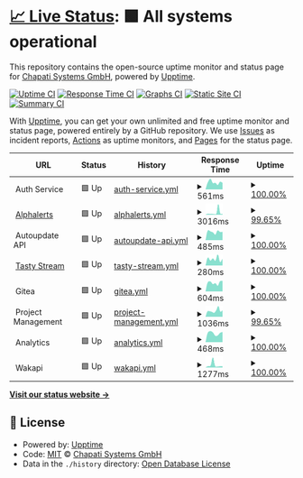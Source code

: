 # [📈 Live Status](https://status.chapati.systems): <!--live status--> **🟩 All systems operational**

This repository contains the open-source uptime monitor and status page for [Chapati Systems GmbH](https://chapati.systems/), powered by [Upptime](https://github.com/upptime/upptime).

[![Uptime CI](https://github.com/Chapati-Systems/status/workflows/Uptime%20CI/badge.svg)](https://github.com/Chapati-Systems/status/actions?query=workflow%3A%22Uptime+CI%22)
[![Response Time CI](https://github.com/Chapati-Systems/status/workflows/Response%20Time%20CI/badge.svg)](https://github.com/Chapati-Systems/status/actions?query=workflow%3A%22Response+Time+CI%22)
[![Graphs CI](https://github.com/Chapati-Systems/status/workflows/Graphs%20CI/badge.svg)](https://github.com/Chapati-Systems/status/actions?query=workflow%3A%22Graphs+CI%22)
[![Static Site CI](https://github.com/Chapati-Systems/status/workflows/Static%20Site%20CI/badge.svg)](https://github.com/Chapati-Systems/status/actions?query=workflow%3A%22Static+Site+CI%22)
[![Summary CI](https://github.com/Chapati-Systems/status/workflows/Summary%20CI/badge.svg)](https://github.com/Chapati-Systems/status/actions?query=workflow%3A%22Summary+CI%22)

With [Upptime](https://upptime.js.org), you can get your own unlimited and free uptime monitor and status page, powered entirely by a GitHub repository. We use [Issues](https://github.com/Chapati-Systems/status/issues) as incident reports, [Actions](https://github.com/Chapati-Systems/status/actions) as uptime monitors, and [Pages](https://status.chapati.systems) for the status page.

<!--start: status pages-->
<!-- This summary is generated by Upptime (https://github.com/upptime/upptime) -->
<!-- Do not edit this manually, your changes will be overwritten -->
<!-- prettier-ignore -->
| URL | Status | History | Response Time | Uptime |
| --- | ------ | ------- | ------------- | ------ |
| <img alt="" src="https://icons.duckduckgo.com/ip3/null.ico" height="13"> Auth Service | 🟩 Up | [auth-service.yml](https://github.com/Chapati-Systems/status/commits/HEAD/history/auth-service.yml) | <details><summary><img alt="Response time graph" src="./graphs/auth-service/response-time-week.png" height="20"> 561ms</summary><br><a href="https://status.chapati.systems/history/auth-service"><img alt="Response time 584" src="https://img.shields.io/endpoint?url=https%3A%2F%2Fraw.githubusercontent.com%2FChapati-Systems%2Fstatus%2FHEAD%2Fapi%2Fauth-service%2Fresponse-time.json"></a><br><a href="https://status.chapati.systems/history/auth-service"><img alt="24-hour response time 635" src="https://img.shields.io/endpoint?url=https%3A%2F%2Fraw.githubusercontent.com%2FChapati-Systems%2Fstatus%2FHEAD%2Fapi%2Fauth-service%2Fresponse-time-day.json"></a><br><a href="https://status.chapati.systems/history/auth-service"><img alt="7-day response time 561" src="https://img.shields.io/endpoint?url=https%3A%2F%2Fraw.githubusercontent.com%2FChapati-Systems%2Fstatus%2FHEAD%2Fapi%2Fauth-service%2Fresponse-time-week.json"></a><br><a href="https://status.chapati.systems/history/auth-service"><img alt="30-day response time 502" src="https://img.shields.io/endpoint?url=https%3A%2F%2Fraw.githubusercontent.com%2FChapati-Systems%2Fstatus%2FHEAD%2Fapi%2Fauth-service%2Fresponse-time-month.json"></a><br><a href="https://status.chapati.systems/history/auth-service"><img alt="1-year response time 584" src="https://img.shields.io/endpoint?url=https%3A%2F%2Fraw.githubusercontent.com%2FChapati-Systems%2Fstatus%2FHEAD%2Fapi%2Fauth-service%2Fresponse-time-year.json"></a></details> | <details><summary><a href="https://status.chapati.systems/history/auth-service">100.00%</a></summary><a href="https://status.chapati.systems/history/auth-service"><img alt="All-time uptime 96.28%" src="https://img.shields.io/endpoint?url=https%3A%2F%2Fraw.githubusercontent.com%2FChapati-Systems%2Fstatus%2FHEAD%2Fapi%2Fauth-service%2Fuptime.json"></a><br><a href="https://status.chapati.systems/history/auth-service"><img alt="24-hour uptime 100.00%" src="https://img.shields.io/endpoint?url=https%3A%2F%2Fraw.githubusercontent.com%2FChapati-Systems%2Fstatus%2FHEAD%2Fapi%2Fauth-service%2Fuptime-day.json"></a><br><a href="https://status.chapati.systems/history/auth-service"><img alt="7-day uptime 100.00%" src="https://img.shields.io/endpoint?url=https%3A%2F%2Fraw.githubusercontent.com%2FChapati-Systems%2Fstatus%2FHEAD%2Fapi%2Fauth-service%2Fuptime-week.json"></a><br><a href="https://status.chapati.systems/history/auth-service"><img alt="30-day uptime 100.00%" src="https://img.shields.io/endpoint?url=https%3A%2F%2Fraw.githubusercontent.com%2FChapati-Systems%2Fstatus%2FHEAD%2Fapi%2Fauth-service%2Fuptime-month.json"></a><br><a href="https://status.chapati.systems/history/auth-service"><img alt="1-year uptime 96.14%" src="https://img.shields.io/endpoint?url=https%3A%2F%2Fraw.githubusercontent.com%2FChapati-Systems%2Fstatus%2FHEAD%2Fapi%2Fauth-service%2Fuptime-year.json"></a></details>
| <img alt="" src="https://icons.duckduckgo.com/ip3/alphalerts.com.ico" height="13"> [Alphalerts](https://alphalerts.com/) | 🟩 Up | [alphalerts.yml](https://github.com/Chapati-Systems/status/commits/HEAD/history/alphalerts.yml) | <details><summary><img alt="Response time graph" src="./graphs/alphalerts/response-time-week.png" height="20"> 3016ms</summary><br><a href="https://status.chapati.systems/history/alphalerts"><img alt="Response time 1554" src="https://img.shields.io/endpoint?url=https%3A%2F%2Fraw.githubusercontent.com%2FChapati-Systems%2Fstatus%2FHEAD%2Fapi%2Falphalerts%2Fresponse-time.json"></a><br><a href="https://status.chapati.systems/history/alphalerts"><img alt="24-hour response time 1036" src="https://img.shields.io/endpoint?url=https%3A%2F%2Fraw.githubusercontent.com%2FChapati-Systems%2Fstatus%2FHEAD%2Fapi%2Falphalerts%2Fresponse-time-day.json"></a><br><a href="https://status.chapati.systems/history/alphalerts"><img alt="7-day response time 3016" src="https://img.shields.io/endpoint?url=https%3A%2F%2Fraw.githubusercontent.com%2FChapati-Systems%2Fstatus%2FHEAD%2Fapi%2Falphalerts%2Fresponse-time-week.json"></a><br><a href="https://status.chapati.systems/history/alphalerts"><img alt="30-day response time 1518" src="https://img.shields.io/endpoint?url=https%3A%2F%2Fraw.githubusercontent.com%2FChapati-Systems%2Fstatus%2FHEAD%2Fapi%2Falphalerts%2Fresponse-time-month.json"></a><br><a href="https://status.chapati.systems/history/alphalerts"><img alt="1-year response time 1528" src="https://img.shields.io/endpoint?url=https%3A%2F%2Fraw.githubusercontent.com%2FChapati-Systems%2Fstatus%2FHEAD%2Fapi%2Falphalerts%2Fresponse-time-year.json"></a></details> | <details><summary><a href="https://status.chapati.systems/history/alphalerts">99.65%</a></summary><a href="https://status.chapati.systems/history/alphalerts"><img alt="All-time uptime 99.72%" src="https://img.shields.io/endpoint?url=https%3A%2F%2Fraw.githubusercontent.com%2FChapati-Systems%2Fstatus%2FHEAD%2Fapi%2Falphalerts%2Fuptime.json"></a><br><a href="https://status.chapati.systems/history/alphalerts"><img alt="24-hour uptime 100.00%" src="https://img.shields.io/endpoint?url=https%3A%2F%2Fraw.githubusercontent.com%2FChapati-Systems%2Fstatus%2FHEAD%2Fapi%2Falphalerts%2Fuptime-day.json"></a><br><a href="https://status.chapati.systems/history/alphalerts"><img alt="7-day uptime 99.65%" src="https://img.shields.io/endpoint?url=https%3A%2F%2Fraw.githubusercontent.com%2FChapati-Systems%2Fstatus%2FHEAD%2Fapi%2Falphalerts%2Fuptime-week.json"></a><br><a href="https://status.chapati.systems/history/alphalerts"><img alt="30-day uptime 98.54%" src="https://img.shields.io/endpoint?url=https%3A%2F%2Fraw.githubusercontent.com%2FChapati-Systems%2Fstatus%2FHEAD%2Fapi%2Falphalerts%2Fuptime-month.json"></a><br><a href="https://status.chapati.systems/history/alphalerts"><img alt="1-year uptime 99.68%" src="https://img.shields.io/endpoint?url=https%3A%2F%2Fraw.githubusercontent.com%2FChapati-Systems%2Fstatus%2FHEAD%2Fapi%2Falphalerts%2Fuptime-year.json"></a></details>
| <img alt="" src="https://icons.duckduckgo.com/ip3/null.ico" height="13"> Autoupdate API | 🟩 Up | [autoupdate-api.yml](https://github.com/Chapati-Systems/status/commits/HEAD/history/autoupdate-api.yml) | <details><summary><img alt="Response time graph" src="./graphs/autoupdate-api/response-time-week.png" height="20"> 485ms</summary><br><a href="https://status.chapati.systems/history/autoupdate-api"><img alt="Response time 885" src="https://img.shields.io/endpoint?url=https%3A%2F%2Fraw.githubusercontent.com%2FChapati-Systems%2Fstatus%2FHEAD%2Fapi%2Fautoupdate-api%2Fresponse-time.json"></a><br><a href="https://status.chapati.systems/history/autoupdate-api"><img alt="24-hour response time 454" src="https://img.shields.io/endpoint?url=https%3A%2F%2Fraw.githubusercontent.com%2FChapati-Systems%2Fstatus%2FHEAD%2Fapi%2Fautoupdate-api%2Fresponse-time-day.json"></a><br><a href="https://status.chapati.systems/history/autoupdate-api"><img alt="7-day response time 485" src="https://img.shields.io/endpoint?url=https%3A%2F%2Fraw.githubusercontent.com%2FChapati-Systems%2Fstatus%2FHEAD%2Fapi%2Fautoupdate-api%2Fresponse-time-week.json"></a><br><a href="https://status.chapati.systems/history/autoupdate-api"><img alt="30-day response time 485" src="https://img.shields.io/endpoint?url=https%3A%2F%2Fraw.githubusercontent.com%2FChapati-Systems%2Fstatus%2FHEAD%2Fapi%2Fautoupdate-api%2Fresponse-time-month.json"></a><br><a href="https://status.chapati.systems/history/autoupdate-api"><img alt="1-year response time 885" src="https://img.shields.io/endpoint?url=https%3A%2F%2Fraw.githubusercontent.com%2FChapati-Systems%2Fstatus%2FHEAD%2Fapi%2Fautoupdate-api%2Fresponse-time-year.json"></a></details> | <details><summary><a href="https://status.chapati.systems/history/autoupdate-api">100.00%</a></summary><a href="https://status.chapati.systems/history/autoupdate-api"><img alt="All-time uptime 99.97%" src="https://img.shields.io/endpoint?url=https%3A%2F%2Fraw.githubusercontent.com%2FChapati-Systems%2Fstatus%2FHEAD%2Fapi%2Fautoupdate-api%2Fuptime.json"></a><br><a href="https://status.chapati.systems/history/autoupdate-api"><img alt="24-hour uptime 100.00%" src="https://img.shields.io/endpoint?url=https%3A%2F%2Fraw.githubusercontent.com%2FChapati-Systems%2Fstatus%2FHEAD%2Fapi%2Fautoupdate-api%2Fuptime-day.json"></a><br><a href="https://status.chapati.systems/history/autoupdate-api"><img alt="7-day uptime 100.00%" src="https://img.shields.io/endpoint?url=https%3A%2F%2Fraw.githubusercontent.com%2FChapati-Systems%2Fstatus%2FHEAD%2Fapi%2Fautoupdate-api%2Fuptime-week.json"></a><br><a href="https://status.chapati.systems/history/autoupdate-api"><img alt="30-day uptime 100.00%" src="https://img.shields.io/endpoint?url=https%3A%2F%2Fraw.githubusercontent.com%2FChapati-Systems%2Fstatus%2FHEAD%2Fapi%2Fautoupdate-api%2Fuptime-month.json"></a><br><a href="https://status.chapati.systems/history/autoupdate-api"><img alt="1-year uptime 99.97%" src="https://img.shields.io/endpoint?url=https%3A%2F%2Fraw.githubusercontent.com%2FChapati-Systems%2Fstatus%2FHEAD%2Fapi%2Fautoupdate-api%2Fuptime-year.json"></a></details>
| <img alt="" src="https://icons.duckduckgo.com/ip3/tasty.stream.ico" height="13"> [Tasty Stream](https://tasty.stream/) | 🟩 Up | [tasty-stream.yml](https://github.com/Chapati-Systems/status/commits/HEAD/history/tasty-stream.yml) | <details><summary><img alt="Response time graph" src="./graphs/tasty-stream/response-time-week.png" height="20"> 280ms</summary><br><a href="https://status.chapati.systems/history/tasty-stream"><img alt="Response time 292" src="https://img.shields.io/endpoint?url=https%3A%2F%2Fraw.githubusercontent.com%2FChapati-Systems%2Fstatus%2FHEAD%2Fapi%2Ftasty-stream%2Fresponse-time.json"></a><br><a href="https://status.chapati.systems/history/tasty-stream"><img alt="24-hour response time 337" src="https://img.shields.io/endpoint?url=https%3A%2F%2Fraw.githubusercontent.com%2FChapati-Systems%2Fstatus%2FHEAD%2Fapi%2Ftasty-stream%2Fresponse-time-day.json"></a><br><a href="https://status.chapati.systems/history/tasty-stream"><img alt="7-day response time 280" src="https://img.shields.io/endpoint?url=https%3A%2F%2Fraw.githubusercontent.com%2FChapati-Systems%2Fstatus%2FHEAD%2Fapi%2Ftasty-stream%2Fresponse-time-week.json"></a><br><a href="https://status.chapati.systems/history/tasty-stream"><img alt="30-day response time 264" src="https://img.shields.io/endpoint?url=https%3A%2F%2Fraw.githubusercontent.com%2FChapati-Systems%2Fstatus%2FHEAD%2Fapi%2Ftasty-stream%2Fresponse-time-month.json"></a><br><a href="https://status.chapati.systems/history/tasty-stream"><img alt="1-year response time 292" src="https://img.shields.io/endpoint?url=https%3A%2F%2Fraw.githubusercontent.com%2FChapati-Systems%2Fstatus%2FHEAD%2Fapi%2Ftasty-stream%2Fresponse-time-year.json"></a></details> | <details><summary><a href="https://status.chapati.systems/history/tasty-stream">100.00%</a></summary><a href="https://status.chapati.systems/history/tasty-stream"><img alt="All-time uptime 100.00%" src="https://img.shields.io/endpoint?url=https%3A%2F%2Fraw.githubusercontent.com%2FChapati-Systems%2Fstatus%2FHEAD%2Fapi%2Ftasty-stream%2Fuptime.json"></a><br><a href="https://status.chapati.systems/history/tasty-stream"><img alt="24-hour uptime 100.00%" src="https://img.shields.io/endpoint?url=https%3A%2F%2Fraw.githubusercontent.com%2FChapati-Systems%2Fstatus%2FHEAD%2Fapi%2Ftasty-stream%2Fuptime-day.json"></a><br><a href="https://status.chapati.systems/history/tasty-stream"><img alt="7-day uptime 100.00%" src="https://img.shields.io/endpoint?url=https%3A%2F%2Fraw.githubusercontent.com%2FChapati-Systems%2Fstatus%2FHEAD%2Fapi%2Ftasty-stream%2Fuptime-week.json"></a><br><a href="https://status.chapati.systems/history/tasty-stream"><img alt="30-day uptime 100.00%" src="https://img.shields.io/endpoint?url=https%3A%2F%2Fraw.githubusercontent.com%2FChapati-Systems%2Fstatus%2FHEAD%2Fapi%2Ftasty-stream%2Fuptime-month.json"></a><br><a href="https://status.chapati.systems/history/tasty-stream"><img alt="1-year uptime 100.00%" src="https://img.shields.io/endpoint?url=https%3A%2F%2Fraw.githubusercontent.com%2FChapati-Systems%2Fstatus%2FHEAD%2Fapi%2Ftasty-stream%2Fuptime-year.json"></a></details>
| <img alt="" src="https://icons.duckduckgo.com/ip3/null.ico" height="13"> Gitea | 🟩 Up | [gitea.yml](https://github.com/Chapati-Systems/status/commits/HEAD/history/gitea.yml) | <details><summary><img alt="Response time graph" src="./graphs/gitea/response-time-week.png" height="20"> 604ms</summary><br><a href="https://status.chapati.systems/history/gitea"><img alt="Response time 701" src="https://img.shields.io/endpoint?url=https%3A%2F%2Fraw.githubusercontent.com%2FChapati-Systems%2Fstatus%2FHEAD%2Fapi%2Fgitea%2Fresponse-time.json"></a><br><a href="https://status.chapati.systems/history/gitea"><img alt="24-hour response time 598" src="https://img.shields.io/endpoint?url=https%3A%2F%2Fraw.githubusercontent.com%2FChapati-Systems%2Fstatus%2FHEAD%2Fapi%2Fgitea%2Fresponse-time-day.json"></a><br><a href="https://status.chapati.systems/history/gitea"><img alt="7-day response time 604" src="https://img.shields.io/endpoint?url=https%3A%2F%2Fraw.githubusercontent.com%2FChapati-Systems%2Fstatus%2FHEAD%2Fapi%2Fgitea%2Fresponse-time-week.json"></a><br><a href="https://status.chapati.systems/history/gitea"><img alt="30-day response time 614" src="https://img.shields.io/endpoint?url=https%3A%2F%2Fraw.githubusercontent.com%2FChapati-Systems%2Fstatus%2FHEAD%2Fapi%2Fgitea%2Fresponse-time-month.json"></a><br><a href="https://status.chapati.systems/history/gitea"><img alt="1-year response time 707" src="https://img.shields.io/endpoint?url=https%3A%2F%2Fraw.githubusercontent.com%2FChapati-Systems%2Fstatus%2FHEAD%2Fapi%2Fgitea%2Fresponse-time-year.json"></a></details> | <details><summary><a href="https://status.chapati.systems/history/gitea">100.00%</a></summary><a href="https://status.chapati.systems/history/gitea"><img alt="All-time uptime 99.92%" src="https://img.shields.io/endpoint?url=https%3A%2F%2Fraw.githubusercontent.com%2FChapati-Systems%2Fstatus%2FHEAD%2Fapi%2Fgitea%2Fuptime.json"></a><br><a href="https://status.chapati.systems/history/gitea"><img alt="24-hour uptime 100.00%" src="https://img.shields.io/endpoint?url=https%3A%2F%2Fraw.githubusercontent.com%2FChapati-Systems%2Fstatus%2FHEAD%2Fapi%2Fgitea%2Fuptime-day.json"></a><br><a href="https://status.chapati.systems/history/gitea"><img alt="7-day uptime 100.00%" src="https://img.shields.io/endpoint?url=https%3A%2F%2Fraw.githubusercontent.com%2FChapati-Systems%2Fstatus%2FHEAD%2Fapi%2Fgitea%2Fuptime-week.json"></a><br><a href="https://status.chapati.systems/history/gitea"><img alt="30-day uptime 100.00%" src="https://img.shields.io/endpoint?url=https%3A%2F%2Fraw.githubusercontent.com%2FChapati-Systems%2Fstatus%2FHEAD%2Fapi%2Fgitea%2Fuptime-month.json"></a><br><a href="https://status.chapati.systems/history/gitea"><img alt="1-year uptime 99.90%" src="https://img.shields.io/endpoint?url=https%3A%2F%2Fraw.githubusercontent.com%2FChapati-Systems%2Fstatus%2FHEAD%2Fapi%2Fgitea%2Fuptime-year.json"></a></details>
| <img alt="" src="https://icons.duckduckgo.com/ip3/null.ico" height="13"> Project Management | 🟩 Up | [project-management.yml](https://github.com/Chapati-Systems/status/commits/HEAD/history/project-management.yml) | <details><summary><img alt="Response time graph" src="./graphs/project-management/response-time-week.png" height="20"> 1036ms</summary><br><a href="https://status.chapati.systems/history/project-management"><img alt="Response time 918" src="https://img.shields.io/endpoint?url=https%3A%2F%2Fraw.githubusercontent.com%2FChapati-Systems%2Fstatus%2FHEAD%2Fapi%2Fproject-management%2Fresponse-time.json"></a><br><a href="https://status.chapati.systems/history/project-management"><img alt="24-hour response time 857" src="https://img.shields.io/endpoint?url=https%3A%2F%2Fraw.githubusercontent.com%2FChapati-Systems%2Fstatus%2FHEAD%2Fapi%2Fproject-management%2Fresponse-time-day.json"></a><br><a href="https://status.chapati.systems/history/project-management"><img alt="7-day response time 1036" src="https://img.shields.io/endpoint?url=https%3A%2F%2Fraw.githubusercontent.com%2FChapati-Systems%2Fstatus%2FHEAD%2Fapi%2Fproject-management%2Fresponse-time-week.json"></a><br><a href="https://status.chapati.systems/history/project-management"><img alt="30-day response time 922" src="https://img.shields.io/endpoint?url=https%3A%2F%2Fraw.githubusercontent.com%2FChapati-Systems%2Fstatus%2FHEAD%2Fapi%2Fproject-management%2Fresponse-time-month.json"></a><br><a href="https://status.chapati.systems/history/project-management"><img alt="1-year response time 918" src="https://img.shields.io/endpoint?url=https%3A%2F%2Fraw.githubusercontent.com%2FChapati-Systems%2Fstatus%2FHEAD%2Fapi%2Fproject-management%2Fresponse-time-year.json"></a></details> | <details><summary><a href="https://status.chapati.systems/history/project-management">99.65%</a></summary><a href="https://status.chapati.systems/history/project-management"><img alt="All-time uptime 99.79%" src="https://img.shields.io/endpoint?url=https%3A%2F%2Fraw.githubusercontent.com%2FChapati-Systems%2Fstatus%2FHEAD%2Fapi%2Fproject-management%2Fuptime.json"></a><br><a href="https://status.chapati.systems/history/project-management"><img alt="24-hour uptime 100.00%" src="https://img.shields.io/endpoint?url=https%3A%2F%2Fraw.githubusercontent.com%2FChapati-Systems%2Fstatus%2FHEAD%2Fapi%2Fproject-management%2Fuptime-day.json"></a><br><a href="https://status.chapati.systems/history/project-management"><img alt="7-day uptime 99.65%" src="https://img.shields.io/endpoint?url=https%3A%2F%2Fraw.githubusercontent.com%2FChapati-Systems%2Fstatus%2FHEAD%2Fapi%2Fproject-management%2Fuptime-week.json"></a><br><a href="https://status.chapati.systems/history/project-management"><img alt="30-day uptime 98.62%" src="https://img.shields.io/endpoint?url=https%3A%2F%2Fraw.githubusercontent.com%2FChapati-Systems%2Fstatus%2FHEAD%2Fapi%2Fproject-management%2Fuptime-month.json"></a><br><a href="https://status.chapati.systems/history/project-management"><img alt="1-year uptime 99.79%" src="https://img.shields.io/endpoint?url=https%3A%2F%2Fraw.githubusercontent.com%2FChapati-Systems%2Fstatus%2FHEAD%2Fapi%2Fproject-management%2Fuptime-year.json"></a></details>
| <img alt="" src="https://icons.duckduckgo.com/ip3/null.ico" height="13"> Analytics | 🟩 Up | [analytics.yml](https://github.com/Chapati-Systems/status/commits/HEAD/history/analytics.yml) | <details><summary><img alt="Response time graph" src="./graphs/analytics/response-time-week.png" height="20"> 468ms</summary><br><a href="https://status.chapati.systems/history/analytics"><img alt="Response time 550" src="https://img.shields.io/endpoint?url=https%3A%2F%2Fraw.githubusercontent.com%2FChapati-Systems%2Fstatus%2FHEAD%2Fapi%2Fanalytics%2Fresponse-time.json"></a><br><a href="https://status.chapati.systems/history/analytics"><img alt="24-hour response time 478" src="https://img.shields.io/endpoint?url=https%3A%2F%2Fraw.githubusercontent.com%2FChapati-Systems%2Fstatus%2FHEAD%2Fapi%2Fanalytics%2Fresponse-time-day.json"></a><br><a href="https://status.chapati.systems/history/analytics"><img alt="7-day response time 468" src="https://img.shields.io/endpoint?url=https%3A%2F%2Fraw.githubusercontent.com%2FChapati-Systems%2Fstatus%2FHEAD%2Fapi%2Fanalytics%2Fresponse-time-week.json"></a><br><a href="https://status.chapati.systems/history/analytics"><img alt="30-day response time 509" src="https://img.shields.io/endpoint?url=https%3A%2F%2Fraw.githubusercontent.com%2FChapati-Systems%2Fstatus%2FHEAD%2Fapi%2Fanalytics%2Fresponse-time-month.json"></a><br><a href="https://status.chapati.systems/history/analytics"><img alt="1-year response time 550" src="https://img.shields.io/endpoint?url=https%3A%2F%2Fraw.githubusercontent.com%2FChapati-Systems%2Fstatus%2FHEAD%2Fapi%2Fanalytics%2Fresponse-time-year.json"></a></details> | <details><summary><a href="https://status.chapati.systems/history/analytics">100.00%</a></summary><a href="https://status.chapati.systems/history/analytics"><img alt="All-time uptime 99.94%" src="https://img.shields.io/endpoint?url=https%3A%2F%2Fraw.githubusercontent.com%2FChapati-Systems%2Fstatus%2FHEAD%2Fapi%2Fanalytics%2Fuptime.json"></a><br><a href="https://status.chapati.systems/history/analytics"><img alt="24-hour uptime 100.00%" src="https://img.shields.io/endpoint?url=https%3A%2F%2Fraw.githubusercontent.com%2FChapati-Systems%2Fstatus%2FHEAD%2Fapi%2Fanalytics%2Fuptime-day.json"></a><br><a href="https://status.chapati.systems/history/analytics"><img alt="7-day uptime 100.00%" src="https://img.shields.io/endpoint?url=https%3A%2F%2Fraw.githubusercontent.com%2FChapati-Systems%2Fstatus%2FHEAD%2Fapi%2Fanalytics%2Fuptime-week.json"></a><br><a href="https://status.chapati.systems/history/analytics"><img alt="30-day uptime 100.00%" src="https://img.shields.io/endpoint?url=https%3A%2F%2Fraw.githubusercontent.com%2FChapati-Systems%2Fstatus%2FHEAD%2Fapi%2Fanalytics%2Fuptime-month.json"></a><br><a href="https://status.chapati.systems/history/analytics"><img alt="1-year uptime 99.94%" src="https://img.shields.io/endpoint?url=https%3A%2F%2Fraw.githubusercontent.com%2FChapati-Systems%2Fstatus%2FHEAD%2Fapi%2Fanalytics%2Fuptime-year.json"></a></details>
| <img alt="" src="https://icons.duckduckgo.com/ip3/null.ico" height="13"> Wakapi | 🟩 Up | [wakapi.yml](https://github.com/Chapati-Systems/status/commits/HEAD/history/wakapi.yml) | <details><summary><img alt="Response time graph" src="./graphs/wakapi/response-time-week.png" height="20"> 1277ms</summary><br><a href="https://status.chapati.systems/history/wakapi"><img alt="Response time 715" src="https://img.shields.io/endpoint?url=https%3A%2F%2Fraw.githubusercontent.com%2FChapati-Systems%2Fstatus%2FHEAD%2Fapi%2Fwakapi%2Fresponse-time.json"></a><br><a href="https://status.chapati.systems/history/wakapi"><img alt="24-hour response time 606" src="https://img.shields.io/endpoint?url=https%3A%2F%2Fraw.githubusercontent.com%2FChapati-Systems%2Fstatus%2FHEAD%2Fapi%2Fwakapi%2Fresponse-time-day.json"></a><br><a href="https://status.chapati.systems/history/wakapi"><img alt="7-day response time 1277" src="https://img.shields.io/endpoint?url=https%3A%2F%2Fraw.githubusercontent.com%2FChapati-Systems%2Fstatus%2FHEAD%2Fapi%2Fwakapi%2Fresponse-time-week.json"></a><br><a href="https://status.chapati.systems/history/wakapi"><img alt="30-day response time 758" src="https://img.shields.io/endpoint?url=https%3A%2F%2Fraw.githubusercontent.com%2FChapati-Systems%2Fstatus%2FHEAD%2Fapi%2Fwakapi%2Fresponse-time-month.json"></a><br><a href="https://status.chapati.systems/history/wakapi"><img alt="1-year response time 715" src="https://img.shields.io/endpoint?url=https%3A%2F%2Fraw.githubusercontent.com%2FChapati-Systems%2Fstatus%2FHEAD%2Fapi%2Fwakapi%2Fresponse-time-year.json"></a></details> | <details><summary><a href="https://status.chapati.systems/history/wakapi">100.00%</a></summary><a href="https://status.chapati.systems/history/wakapi"><img alt="All-time uptime 99.95%" src="https://img.shields.io/endpoint?url=https%3A%2F%2Fraw.githubusercontent.com%2FChapati-Systems%2Fstatus%2FHEAD%2Fapi%2Fwakapi%2Fuptime.json"></a><br><a href="https://status.chapati.systems/history/wakapi"><img alt="24-hour uptime 100.00%" src="https://img.shields.io/endpoint?url=https%3A%2F%2Fraw.githubusercontent.com%2FChapati-Systems%2Fstatus%2FHEAD%2Fapi%2Fwakapi%2Fuptime-day.json"></a><br><a href="https://status.chapati.systems/history/wakapi"><img alt="7-day uptime 100.00%" src="https://img.shields.io/endpoint?url=https%3A%2F%2Fraw.githubusercontent.com%2FChapati-Systems%2Fstatus%2FHEAD%2Fapi%2Fwakapi%2Fuptime-week.json"></a><br><a href="https://status.chapati.systems/history/wakapi"><img alt="30-day uptime 100.00%" src="https://img.shields.io/endpoint?url=https%3A%2F%2Fraw.githubusercontent.com%2FChapati-Systems%2Fstatus%2FHEAD%2Fapi%2Fwakapi%2Fuptime-month.json"></a><br><a href="https://status.chapati.systems/history/wakapi"><img alt="1-year uptime 99.95%" src="https://img.shields.io/endpoint?url=https%3A%2F%2Fraw.githubusercontent.com%2FChapati-Systems%2Fstatus%2FHEAD%2Fapi%2Fwakapi%2Fuptime-year.json"></a></details>

<!--end: status pages-->

[**Visit our status website →**](https://status.chapati.systems)

## 📄 License

- Powered by: [Upptime](https://github.com/upptime/upptime)
- Code: [MIT](./LICENSE) © [Chapati Systems GmbH](https://chapati.systems/)
- Data in the `./history` directory: [Open Database License](https://opendatacommons.org/licenses/odbl/1-0/)
